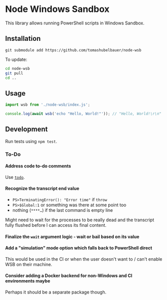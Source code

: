 # Node Windows Sandbox

This library allows running PowerShell scripts in Windows Sandbox.

## Installation

`git submodule add https://github.com/tomashubelbauer/node-wsb`

To update:

```sh
cd node-wsb
git pull
cd ..
```

## Usage

```js
import wsb from './node-wsb/index.js';

console.log(await wsb('echo "Hello, World!"')); // "Hello, World!\r\n"
```

## Development

Run tests using `npm test`.

### To-Do

#### Address code to-do comments

Use [`todo`](https://github.com/tomashubelbauer/todo).

#### Recognize the transcript end value

- `PS>TerminatingError(): "Error time"` if `throw`
- `PS>$Global:1` or something was there at some point too
- nothing (`****…`) if the last command is empty line

Might need to wait for the processes to be really dead and the transcript fully
flushed before I can access its final content.

#### Finalize the `wait` argument logic - wait or bail based on its value

#### Add a "simulation" mode option which falls back to PowerShell direct

This would be used in the CI or when the user doesn't want to / can't enable WSB
on their machine.


#### Consider adding a Docker backend for non-Windows and CI environments maybe

Perhaps it should be a separate package though.
